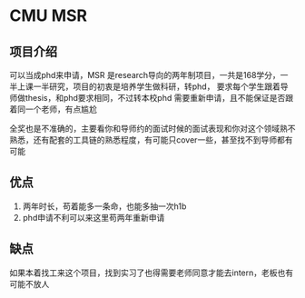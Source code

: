 # CMU MSR

## 项目介绍
可以当成phd来申请，MSR 是research导向的两年制项目，一共是168学分，一半上课一半研究，项目的初衷是培养学生做科研，转phd，
要求每个学生跟着导师做thesis，和phd要求相同，不过转本校phd 需要重新申请，且不能保证是否跟着同一个老师，有点尴尬

全奖也是不准确的，主要看你和导师约的面试时候的面试表现和你对这个领域熟不熟悉，还有配套的工具链的熟悉程度，有可能只cover一些，甚至找不到导师都有可能

## 优点
1. 两年时长，苟着能多一条命，也能多抽一次h1b
2. phd申请不利可以来这里苟两年重新申请
## 缺点

如果本着找工来这个项目，找到实习了也得需要老师同意才能去intern，老板也有可能不放人


